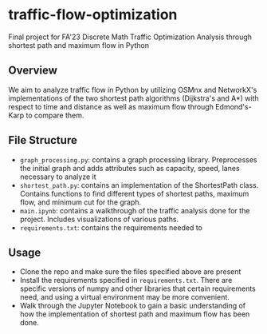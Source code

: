 # traffic-flow-optimization

Final project for FA'23 Discrete Math
Traffic Optimization Analysis through shortest path and maximum flow in Python

## Overview

We aim to analyze traffic flow in Python by utilizing OSMnx and NetworkX's implementations of the two shortest path algorithms (Dijkstra's and A*) with respect to time and distance as well as maximum flow through Edmond's-Karp to compare them. 

## File Structure

- `graph_processing.py`: contains a graph processing library. Preprocesses the initial graph and adds attributes such as capacity, speed, lanes necessary to analyze it
- `shortest_path.py`: contains an implementation of the ShortestPath class. Contains functions to find different types of shortest paths, maximum flow, and minimum cut for the graph.
- `main.ipynb`: contains a walkthrough of the traffic analysis done for the project. Includes visualizations of various paths.
- `requirements.txt`: contains the requirements needed to 

## Usage
- Clone the repo and make sure the files specified above are present
- Install the requirements specified in `requirements.txt`. There are specific versions of numpy and other libraries that certain requirements need, and using a virtual environment may be more convenient.
- Walk through the Jupyter Notebook to gain a basic understanding of how the implementation of shortest path and maximum flow has been done.
